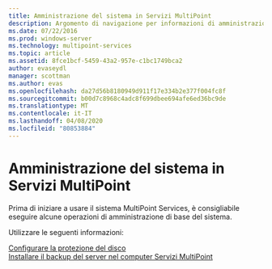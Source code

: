 ```yaml
---
title: Amministrazione del sistema in Servizi MultiPoint
description: Argomento di navigazione per informazioni di amministrazione per servizi MultiPoint
ms.date: 07/22/2016
ms.prod: windows-server
ms.technology: multipoint-services
ms.topic: article
ms.assetid: 8fce1bcf-5459-43a2-957e-c1bc1749bca2
author: evaseydl
manager: scottman
ms.author: evas
ms.openlocfilehash: da27d56b8180949d911f17e334b2e377f004fc8f
ms.sourcegitcommit: b00d7c8968c4adc8f699dbee694afe6ed36bc9de
ms.translationtype: MT
ms.contentlocale: it-IT
ms.lasthandoff: 04/08/2020
ms.locfileid: "80853884"
---
```

# <a name="system-administration-in-multipoint-services"></a>Amministrazione del sistema in Servizi MultiPoint
Prima di iniziare a usare il sistema MultiPoint Services, è consigliabile eseguire alcune operazioni di amministrazione di base del sistema.  
  
Utilizzare le seguenti informazioni:

[Configurare la protezione del disco](Configure-Disk-Protection-in-MultiPoint-services.md)  
[Installare il backup del server nel computer Servizi MultiPoint](Install-Server-Backup-on-your-MultiPoint-services-computer.md) 
